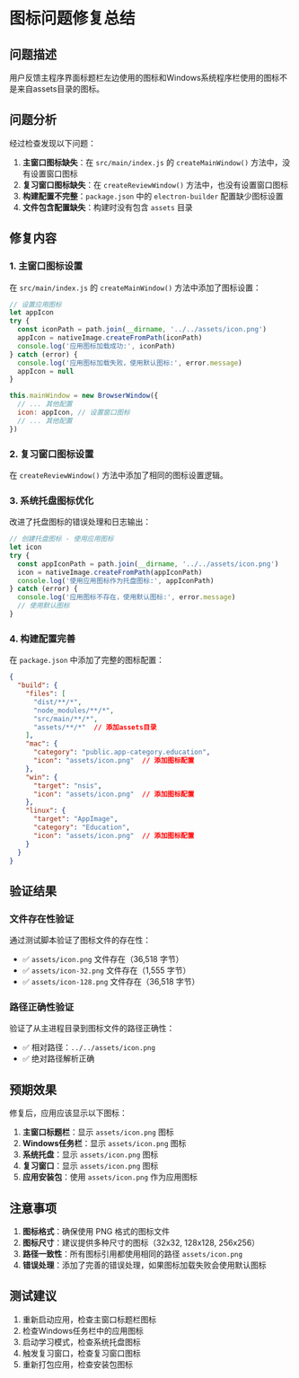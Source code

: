# 图标问题修复总结

## 问题描述
用户反馈主程序界面标题栏左边使用的图标和Windows系统程序栏使用的图标不是来自assets目录的图标。

## 问题分析
经过检查发现以下问题：

1. **主窗口图标缺失**：在 `src/main/index.js` 的 `createMainWindow()` 方法中，没有设置窗口图标
2. **复习窗口图标缺失**：在 `createReviewWindow()` 方法中，也没有设置窗口图标
3. **构建配置不完整**：`package.json` 中的 `electron-builder` 配置缺少图标设置
4. **文件包含配置缺失**：构建时没有包含 `assets` 目录

## 修复内容

### 1. 主窗口图标设置
在 `src/main/index.js` 的 `createMainWindow()` 方法中添加了图标设置：

```javascript
// 设置应用图标
let appIcon
try {
  const iconPath = path.join(__dirname, '../../assets/icon.png')
  appIcon = nativeImage.createFromPath(iconPath)
  console.log('应用图标加载成功:', iconPath)
} catch (error) {
  console.log('应用图标加载失败，使用默认图标:', error.message)
  appIcon = null
}

this.mainWindow = new BrowserWindow({
  // ... 其他配置
  icon: appIcon, // 设置窗口图标
  // ... 其他配置
})
```

### 2. 复习窗口图标设置
在 `createReviewWindow()` 方法中添加了相同的图标设置逻辑。

### 3. 系统托盘图标优化
改进了托盘图标的错误处理和日志输出：

```javascript
// 创建托盘图标 - 使用应用图标
let icon
try {
  const appIconPath = path.join(__dirname, '../../assets/icon.png')
  icon = nativeImage.createFromPath(appIconPath)
  console.log('使用应用图标作为托盘图标:', appIconPath)
} catch (error) {
  console.log('应用图标不存在，使用默认图标:', error.message)
  // 使用默认图标
}
```

### 4. 构建配置完善
在 `package.json` 中添加了完整的图标配置：

```json
{
  "build": {
    "files": [
      "dist/**/*",
      "node_modules/**/*",
      "src/main/**/*",
      "assets/**/*"  // 添加assets目录
    ],
    "mac": {
      "category": "public.app-category.education",
      "icon": "assets/icon.png"  // 添加图标配置
    },
    "win": {
      "target": "nsis",
      "icon": "assets/icon.png"  // 添加图标配置
    },
    "linux": {
      "target": "AppImage",
      "category": "Education",
      "icon": "assets/icon.png"  // 添加图标配置
    }
  }
}
```

## 验证结果

### 文件存在性验证
通过测试脚本验证了图标文件的存在性：
- ✅ `assets/icon.png` 文件存在（36,518 字节）
- ✅ `assets/icon-32.png` 文件存在（1,555 字节）
- ✅ `assets/icon-128.png` 文件存在（36,518 字节）

### 路径正确性验证
验证了从主进程目录到图标文件的路径正确性：
- ✅ 相对路径：`../../assets/icon.png`
- ✅ 绝对路径解析正确

## 预期效果

修复后，应用应该显示以下图标：

1. **主窗口标题栏**：显示 `assets/icon.png` 图标
2. **Windows任务栏**：显示 `assets/icon.png` 图标
3. **系统托盘**：显示 `assets/icon.png` 图标
4. **复习窗口**：显示 `assets/icon.png` 图标
5. **应用安装包**：使用 `assets/icon.png` 作为应用图标

## 注意事项

1. **图标格式**：确保使用 PNG 格式的图标文件
2. **图标尺寸**：建议提供多种尺寸的图标（32x32, 128x128, 256x256）
3. **路径一致性**：所有图标引用都使用相同的路径 `assets/icon.png`
4. **错误处理**：添加了完善的错误处理，如果图标加载失败会使用默认图标

## 测试建议

1. 重新启动应用，检查主窗口标题栏图标
2. 检查Windows任务栏中的应用图标
3. 启动学习模式，检查系统托盘图标
4. 触发复习窗口，检查复习窗口图标
5. 重新打包应用，检查安装包图标 